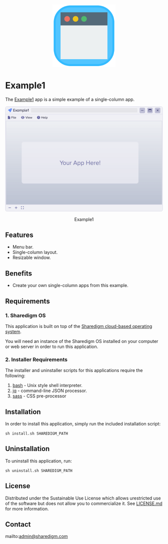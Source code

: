 <p align="center" style="text-align:center">
	<img src="images/icons/logo.svg" width="200">
</p>

# Example1

The [Example1](https://www.sharedigm.com/#apps/example1) app is a simple example of a single-column app.

<p align="center" style="text-align:center">
	<img src="images/info/example1.png" width="720" style="border-radius:6px" />
	<div align="center">Example1</div>
</p>

## Features

- Menu bar.
- Single-column layout.
- Resizable window.

## Benefits

- Create your own single-column apps from this example.

## Requirements

### 1. Sharedigm OS

This application is built on top of the [Sharedigm cloud-based operating system](https://github.com/Sharedigm/SharedigmOS).

You will need an instance of the Sharedigm OS installed on your computer or web server in order to run this application.

### 2. Installer Requirements

The installer and uninstaller scripts for this applications require the following:

1. [bash](https://en.wikipedia.org/wiki/Bash_(Unix_shell)) - Unix style shell interpreter. 
2. [jq](https://jqlang.github.io/jq/) - command-line JSON processor. 
2. [sass](https://sass-lang.com) - CSS pre-processor

## Installation

In order to install this application, simply run the included installation script:

```
sh install.sh SHAREDIGM_PATH
```

## Uninstallation

To uninstall this application, run:

```
sh uninstall.sh SHAREDIGM_PATH
```

<!-- LICENSE -->
## License

Distributed under the Sustainable Use License which allows urestricted use of the software but does not allow you to commercialize it. See [LICENSE.md](LICENSE.md) for more information.

<!-- CONTACT -->
## Contact

mailto:admin@sharedigm.com